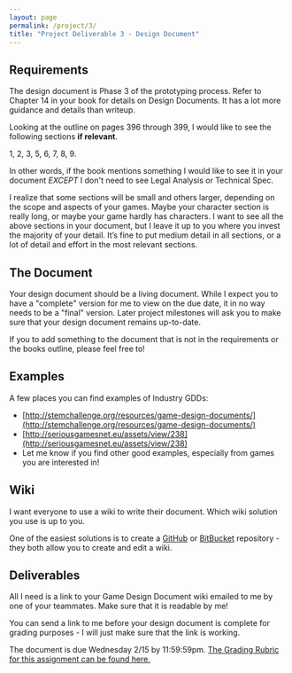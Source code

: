 ```yaml
---
layout: page
permalink: /project/3/
title: "Project Deliverable 3 - Design Document"
---
```


## Requirements

The design document is Phase 3 of the prototyping process.
Refer to Chapter 14 in your book for details on Design Documents.
It has a lot more guidance and details than writeup.

Looking at the outline on pages 396 through 399, I would like to see the following sections **if relevant**.

1, 2, 3, 5, 6, 7, 8, 9.

In other words, if the book mentions something I would like to see it in your document *EXCEPT* I don't need to see Legal Analysis or Technical Spec.

I realize that some sections will be small and others larger, depending on the scope and aspects of your games.
Maybe your character section is really long, or maybe your game hardly has characters.
I want to see all the above sections in your document, but I leave it up to you where you invest the majority of your detail.
It’s fine to put medium detail in all sections, or a lot of detail and effort in the most relevant sections.

## The Document

Your design document should be a living document.
While I expect you to have a "complete" version for me to view on the due date, it in no way needs to be a "final" version.
Later project milestones will ask you to make sure that your design document remains up-to-date.

If you to add something to the document that is not in the requirements or the books outline, please feel free to!

## Examples

A few places you can find examples of Industry GDDs:

* [http://stemchallenge.org/resources/game-design-documents/](http://stemchallenge.org/resources/game-design-documents/)
* [http://seriousgamesnet.eu/assets/view/238](http://seriousgamesnet.eu/assets/view/238)
* Let me know if you find other good examples, especially from games you are interested in!

## Wiki

I want everyone to use a wiki to write their document.
Which wiki solution you use is up to you.

One of the easiest solutions is to create a [GitHub](https://help.github.com/articles/about-github-wikis/) or [BitBucket](https://bitbucket.org/) repository - they both allow you to create and edit a wiki.

## Deliverables

All I need is a link to your Game Design Document wiki emailed to me by one of your teammates.
Make sure that it is readable by me!

You can send a link to me before your design document is complete for grading purposes - I will just make sure that the link is working.

The document is due Wednesday 2/15 by 11:59:59pm.
[The Grading Rubric for this assignment can be found here.](https://docs.google.com/document/d/1Hkjcd4ArfcE06aCpJBz2N9cyycsbK9SFlsFJsKgQH2Q/edit?usp=sharing)
